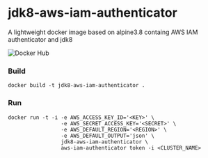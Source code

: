 # jdk8-aws-iam-authenticator
A lightweight docker image based on alpine3.8 containg AWS IAM authenticator and jdk8

![Docker Hub](https://dockeri.co/image/peterjurkovic/jdk8-aws-iam-authenticator)

### Build
```
docker build -t jdk8-aws-iam-authenticator .
```
### Run
```
docker run -t -i -e AWS_ACCESS_KEY_ID='<KEY>' \
                 -e AWS_SECRET_ACCESS_KEY='<SECRET>' \
                 -e AWS_DEFAULT_REGION='<REGION>' \
                 -e AWS_DEFAULT_OUTPUT='json' \
                 jdk8-aws-iam-authenticator \
                 aws-iam-authenticator token -i <CLUSTER_NAME>
```
